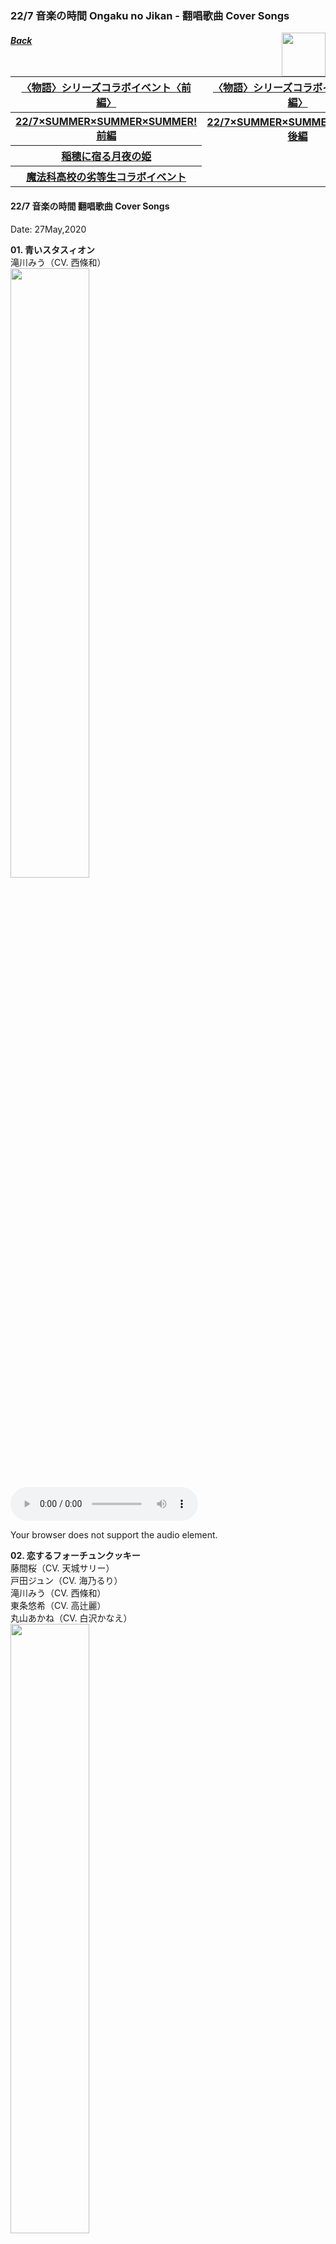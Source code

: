 ### 22/7 音楽の時間 Ongaku no Jikan - 翻唱歌曲 Cover Songs
<div style="float:right;"><a target="_blank" rel="noopener noreferrer" href="https://drive.google.com/drive/folders/1KYeW8Dp-eTkY_IUxPVAruQISvI_J-Lkl?usp=sharing"><img src="../../Img/Download_GoogleDrive.png" height="70"></a></div>
<h5><a href="227%20Ongaku%20no%20Jikan.html">Back</a></h5>

<table>
<tr>
  <th><a href="#Monogatari_1">〈物語〉シリーズコラボイベント〈前編〉</a></th>
  <th><a href="#Monogatari_2">〈物語〉シリーズコラボイベント〈後編〉</a></th>
</tr>
<tr>
  <th><a href="#SUMMERSUMMERSUMMER_1">22/7×SUMMER×SUMMER×SUMMER! 前編</a></th>
  <th><a href="#SUMMERSUMMERSUMMER_3">22/7×SUMMER×SUMMER×SUMMER! 後編</a></th>
</tr>
<tr>
  <th><a href="#Princess_of_the_moon_night">稲穂に宿る月夜の姫</a></th>
</tr>
<tr>
  <th><a href="#Mahoka_Koko_no_Rettosei">魔法科高校の劣等生コラボイベント</a></th>
</tr>
</table>

#### 22/7 音楽の時間  翻唱歌曲 Cover Songs
Date: 27May,2020  

**01. 青いスタスィオン**  
滝川みう（CV. 西條和）  
<img src="../../Img/Music/Nanaon_Cover/jacket_13200016.png" width="50%"><br>
<audio controls="controls">
  <source type="audio/mp3" src="../../Music/227%20Ongaku%20no%20Jikan/Cover%20Songs/01.%20青いスタスィオン.mp3"></source>
  <p>Your browser does not support the audio element.</p>
</audio>

**02. 恋するフォーチュンクッキー**  
藤間桜（CV. 天城サリー）  
戸田ジュン（CV. 海乃るり）  
滝川みう（CV. 西條和）  
東条悠希（CV. 高辻麗）  
丸山あかね（CV. 白沢かなえ）  
<img src="../../Img/Music/Nanaon_Cover/jacket_13200003.png" width="50%"><br>
<audio controls="controls">
  <source type="audio/mp3" src="../../Music/227%20Ongaku%20no%20Jikan/Cover%20Songs/02.%20恋するフォーチュンクッキー.mp3"></source>
  <p>Your browser does not support the audio element.</p>
</audio>

**03. コネクト**  
河野都（CV. 倉岡水巴）  
戸田ジュン（CV. 海乃るり）  
<img src="../../Img/Music/Nanaon_Cover/jacket_13200001.png" width="50%"><br>
<audio controls="controls">
  <source type="audio/mp3" src="../../Music/227%20Ongaku%20no%20Jikan/Cover%20Songs/03.%20コネクト.mp3"></source>
  <p>Your browser does not support the audio element.</p>
</audio>

**04. 象さんのすきゃんてぃ**  
丸山あかね（CV. 白沢かなえ）  
立川絢香（CV. 宮瀬玲奈）  
<img src="../../Img/Music/Nanaon_Cover/jacket_13200015.png" width="50%"><br>
<audio controls="controls">
  <source type="audio/mp3" src="../../Music/227%20Ongaku%20no%20Jikan/Cover%20Songs/04.%20象さんのすきゃんてぃ.mp3"></source>
  <p>Your browser does not support the audio element.</p>
</audio>

**05. Preserved Roses**  
佐藤麗華（CV. 帆風千春）  
柊つぼみ（CV. 武田愛奈）   
<img src="../../Img/Music/Nanaon_Cover/jacket_13200012.png" width="50%"><br>
<audio controls="controls">
  <source type="audio/mp3" src="../../Music/227%20Ongaku%20no%20Jikan/Cover%20Songs/05.%20Preserved%20Roses.mp3"></source>
  <p>Your browser does not support the audio element.</p>
</audio>

**06. ヘビーローテーション**  
藤間桜（CV. 天城サリー）  
戸田ジュン（CV. 海乃るり）  
河野都（CV. 倉岡水巴）  
佐藤麗華（CV. 帆風千春）  
丸山あかね（CV. 白沢かなえ）  
<img src="../../Img/Music/Nanaon_Cover/jacket_13200005.png" width="50%"><br>
<audio controls="controls">
  <source type="audio/mp3" src="../../Music/227%20Ongaku%20no%20Jikan/Cover%20Songs/06.%20ヘビーローテーション.mp3"></source>
  <p>Your browser does not support the audio element.</p>
</audio>

**07. 時の河を越えて**  
神木みかみ（CV. 涼花萌）  
東条悠希（CV. 高辻麗）  
柊つぼみ（CV. 武田愛奈）  
<img src="../../Img/Music/Nanaon_Cover/jacket_13200017.png" width="50%"><br>
<audio controls="controls">
  <source type="audio/mp3" src="../../Music/227%20Ongaku%20no%20Jikan/Cover%20Songs/07.%20時の河を越えて.mp3"></source>
  <p>Your browser does not support the audio element.</p>
</audio>

**08. 桃色タイフーン**  
東条悠希（CV. 高辻麗）  
<img src="../../Img/Music/Nanaon_Cover/jacket_13200014.png" width="50%"><br>
<audio controls="controls">
  <source type="audio/mp3" src="../../Music/227%20Ongaku%20no%20Jikan/Cover%20Songs/08.%20桃色タイフーン.mp3"></source>
  <p>Your browser does not support the audio element.</p>
</audio>

**09. IGNITE**  
佐藤麗華（CV. 帆風千春）  
<img src="../../Img/Music/Nanaon_Cover/jacket_13200010.png" width="50%"><br>
<audio controls="controls">
  <source type="audio/mp3" src="../../Music/227%20Ongaku%20no%20Jikan/Cover%20Songs/09.%20IGNITE.mp3"></source>
  <p>Your browser does not support the audio element.</p>
</audio>

**10. 色彩**  
河野都（CV. 倉岡水巴）  
<img src="../../Img/Music/Nanaon_Cover/jacket_13200018.png" width="50%"><br>
<audio controls="controls">
  <source type="audio/mp3" src="../../Music/227%20Ongaku%20no%20Jikan/Cover%20Songs/10.%20色彩.mp3"></source>
  <p>Your browser does not support the audio element.</p>
</audio>

**11. センチメンタルクライシス**  
戸田ジュン（CV. 海乃るり）  
<img src="../../Img/Music/Nanaon_Cover/jacket_13200009.png" width="50%"><br>
<audio controls="controls">
  <source type="audio/mp3" src="../../Music/227%20Ongaku%20no%20Jikan/Cover%20Songs/11.%20センチメンタルクライシス.mp3"></source>
  <p>Your browser does not support the audio element.</p>
</audio>

**12. 名前のない怪物**  
佐藤麗華（CV. 帆風千春）  
<img src="../../Img/Music/Nanaon_Cover/jacket_13200013.png" width="50%"><br>
<audio controls="controls">
  <source type="audio/mp3" src="../../Music/227%20Ongaku%20no%20Jikan/Cover%20Songs/12.%20名前のない怪物.mp3"></source>
  <p>Your browser does not support the audio element.</p>
</audio>

**13. 桜、みんなで食べた**  
藤間桜（CV. 天城サリー）  
丸山あかね（CV. 白沢かなえ）  
立川絢香（CV. 宮瀬玲奈）  
河野都（CV. 倉岡水巴）  
東条悠希（CV. 高辻麗）  
<img src="../../Img/Music/Nanaon_Cover/jacket_13200007.png" width="50%"><br>
<audio controls="controls">
  <source type="audio/mp3" src="../../Music/227%20Ongaku%20no%20Jikan/Cover%20Songs/13.%20桜、みんなで食べた.mp3"></source>
  <p>Your browser does not support the audio element.</p>
</audio>

**14. oath sign**  
藤間桜（CV. 天城サリー）  
<img src="../../Img/Music/Nanaon_Cover/jacket_13200002.png" width="50%"><br>
<audio controls="controls">
  <source type="audio/mp3" src="../../Music/227%20Ongaku%20no%20Jikan/Cover%20Songs/14.%20oath%20sign.mp3"></source>
  <p>Your browser does not support the audio element.</p>
</audio>

**15. ideal white**  
河野都（CV. 倉岡水巴）  
<img src="../../Img/Music/Nanaon_Cover/jacket_13200011.png" width="50%"><br>
<audio controls="controls">
  <source type="audio/mp3" src="../../Music/227%20Ongaku%20no%20Jikan/Cover%20Songs/15.%20ideal%20white.mp3"></source>
  <p>Your browser does not support the audio element.</p>
</audio>

**16. オーマイガー!**  
河野都（CV. 倉岡水巴）  
藤間桜（CV. 天城サリー）  
斎藤ニコル（CV. 河瀬詩）  
立川絢香（CV. 宮瀬玲奈）  
神木みかみ（CV. 涼花萌）  
<img src="../../Img/Music/Nanaon_Cover/jacket_13200006.png" width="50%"><br>
<audio controls="controls">
  <source type="audio/mp3" src="../../Music/227%20Ongaku%20no%20Jikan/Cover%20Songs/16.%20オーマイガー!.mp3"></source>
  <p>Your browser does not support the audio element.</p>
</audio>

**17. SPEED STAR**  
柊つぼみ（CV. 武田愛奈）  
<img src="../../Img/Music/Nanaon_Cover/jacket_13200008.png" width="50%"><br>
<audio controls="controls">
  <source type="audio/mp3" src="../../Music/227%20Ongaku%20no%20Jikan/Cover%20Songs/17.%20SPEED%20STAR.mp3"></source>
  <p>Your browser does not support the audio element.</p>
</audio>

**18. 走れ!ペンギン**  
佐藤麗華（CV. 帆風千春）  
神木みかみ（CV. 涼花萌）  
丸山あかね（CV. 白沢かなえ）  
柊つぼみ（CV. 武田愛奈）  
立川絢香（CV. 宮瀬玲奈）  
<img src="../../Img/Music/Nanaon_Cover/jacket_13200004.png" width="50%"><br>
<audio controls="controls">
  <source type="audio/mp3" src="../../Music/227%20Ongaku%20no%20Jikan/Cover%20Songs/18.%20走れ!ペンギン.mp3"></source>
  <p>Your browser does not support the audio element.</p>
</audio>

---
<a name="Monogatari_1"></a>
#### 〈物語〉シリーズコラボイベント〈前編〉
Date: 5Jun,2020  

**19. 君の知らない物語**  
佐藤麗華（CV. 帆風千春）  
<img src="../../Img/Music/Nanaon_Cover/jacket_13200019.png" width="50%"><br>
<audio controls="controls">
  <source type="audio/mp3" src="../../Music/227%20Ongaku%20no%20Jikan/Cover%20Songs/19.%20君の知らない物語.mp3"></source>
  <p>Your browser does not support the audio element.</p>
</audio>

**20. staple stable**  
滝川みう（CV. 西條和）  
<img src="../../Img/Music/Nanaon_Cover/jacket_13200020.png" width="50%"><br>
<audio controls="controls">
  <source type="audio/mp3" src="../../Music/227%20Ongaku%20no%20Jikan/Cover%20Songs/20.%20staple%20stable.mp3"></source>
  <p>Your browser does not support the audio element.</p>
</audio>

**21. 帰り道**  
藤間桜（CV. 天城サリー）  
<img src="../../Img/Music/Nanaon_Cover/jacket_13200021.png" width="50%"><br>
<audio controls="controls">
  <source type="audio/mp3" src="../../Music/227%20Ongaku%20no%20Jikan/Cover%20Songs/21.%20帰り道.mp3"></source>
  <p>Your browser does not support the audio element.</p>
</audio>

**22. marshmallow justice**  
戸田ジュン（CV. 海乃るり）  
<img src="../../Img/Music/Nanaon_Cover/jacket_13200022.png" width="50%"><br>
<audio controls="controls">
  <source type="audio/mp3" src="../../Music/227%20Ongaku%20no%20Jikan/Cover%20Songs/22.%20marshmallow%20justice.mp3"></source>
  <p>Your browser does not support the audio element.</p>
</audio>

---
<a name="Monogatari_2"></a>
#### 〈物語〉シリーズコラボイベント〈後編〉
Date: 30Jun,2020  

**23. ambivalent world**  
河野都（CV. 倉岡水巴）  
<img src="../../Img/Music/Nanaon_Cover/jacket_13200023.png" width="50%"><br>
<audio controls="controls">
  <source type="audio/mp3" src="../../Music/227%20Ongaku%20no%20Jikan/Cover%20Songs/23.%20ambivalent%20world.mp3"></source>
  <p>Your browser does not support the audio element.</p>
</audio>

**24. 恋愛サーキュレーション**  
立川絢香（CV. 宮瀬玲奈）  
<img src="../../Img/Music/Nanaon_Cover/jacket_13200024.png" width="50%"><br>
<audio controls="controls">
  <source type="audio/mp3" src="../../Music/227%20Ongaku%20no%20Jikan/Cover%20Songs/24.%20恋愛サーキュレーション.mp3"></source>
  <p>Your browser does not support the audio element.</p>
</audio>

**25. sugar sweet nightmare**  
丸山あかね（CV. 白沢かなえ）  
<img src="../../Img/Music/Nanaon_Cover/jacket_13200025.png" width="50%"><br>
<audio controls="controls">
  <source type="audio/mp3" src="../../Music/227%20Ongaku%20no%20Jikan/Cover%20Songs/25.%20sugar%20sweet%20nightmare.mp3"></source>
  <p>Your browser does not support the audio element.</p>
</audio>

**26. 白金ディスコ**  
東条悠希（CV. 高辻麗）  
<img src="../../Img/Music/Nanaon_Cover/jacket_13200026.png" width="50%"><br>
<audio controls="controls">
  <source type="audio/mp3" src="../../Music/227%20Ongaku%20no%20Jikan/Cover%20Songs/26.%20白金ディスコ.mp3"></source>
  <p>Your browser does not support the audio element.</p>
</audio>

**27. wicked prince**  
河野都（CV. 倉岡水巴）  
藤間桜（CV. 天城サリー）  
丸山あかね（CV. 白沢かなえ）  
滝川みう（CV. 西條和）  
立川絢香（CV. 宮瀬玲奈）  
<img src="../../Img/Music/Nanaon_Cover/jacket_13200027.png" width="50%"><br>
<audio controls="controls">
  <source type="audio/mp3" src="../../Music/227%20Ongaku%20no%20Jikan/Cover%20Songs/27.%20wicked%20prince.mp3"></source>
  <p>Your browser does not support the audio element.</p>
</audio>

----
<a name="SUMMERSUMMERSUMMER_1"></a>
#### 22/7×SUMMER×SUMMER×SUMMER! 前編
Date: 30Jul,2020

**28. Everyday、カチューシャ**  
佐藤麗華（CV. 帆風千春）  
滝川みう（CV. 西條和）  
斎藤ニコル（CV. 河瀬詩）  
立川絢香（CV. 宮瀬玲奈）  
柊つぼみ（CV. 武田愛奈）  
<img src="../../Img/Music/Nanaon_Cover/jacket_13200028.png" width="50%"><br>
<audio controls="controls">
  <source type="audio/mp3" src="../../Music/227%20Ongaku%20no%20Jikan/Cover%20Songs/28.%20Everyday、カチューシャ.mp3"></source>
  <p>Your browser does not support the audio element.</p>
</audio>

**29. ナギイチ**  
滝川みう（CV. 西條和）  
神木みかみ（CV. 涼花萌）  
立川絢香（CV. 宮瀬玲奈）  
戸田ジュン（CV. 海乃るり）  
河野都（CV. 倉岡水巴）  
<img src="../../Img/Music/Nanaon_Cover/jacket_13200029.png" width="50%"><br>
<audio controls="controls">
  <source type="audio/mp3" src="../../Music/227%20Ongaku%20no%20Jikan/Cover%20Songs/29.%20ナギイチ.mp3"></source>
  <p>Your browser does not support the audio element.</p>
</audio>

**30. パレオはエメラルド**  
斎藤ニコル（CV. 河瀬詩）  
神木みかみ（CV. 涼花萌）  
立川絢香（CV. 宮瀬玲奈）  
丸山あかね（CV. 白沢かなえ）  
東条悠希（CV. 高辻麗）  
藤間桜（CV. 天城サリー）  
<img src="../../Img/Music/Nanaon_Cover/jacket_13200030.png" width="50%"><br>
<audio controls="controls">
  <source type="audio/mp3" src="../../Music/227%20Ongaku%20no%20Jikan/Cover%20Songs/30.%20パレオはエメラルド.mp3"></source>
  <p>Your browser does not support the audio element.</p>
</audio>

---
<a name="SUMMERSUMMERSUMMER_3"></a>
#### 22/7×SUMMER×SUMMER×SUMMER! 後編
Date: 18Aug,2020

**31. motto☆派手にね！**  
神木みかみ（CV. 涼花萌）  
<img src="../../Img/Music/Nanaon_Cover/jacket_13200031.png" width="50%"><br>
<audio controls="controls">
  <source type="audio/mp3" src="../../Music/227%20Ongaku%20no%20Jikan/Cover%20Songs/31.%20motto☆派手にね！.mp3"></source>
  <p>Your browser does not support the audio element.</p>
</audio>

**32. Non stop road**  
戸田ジュン（CV. 海乃るり）  
滝川みう（CV. 西條和）  
斎藤ニコル（CV. 河瀬詩）  
立川絢香（CV. 宮瀬玲奈）  
<img src="../../Img/Music/Nanaon_Cover/jacket_13200032.png" width="50%"><br>
<audio controls="controls">
  <source type="audio/mp3" src="../../Music/227%20Ongaku%20no%20Jikan/Cover%20Songs/32.%20Non%20stop%20road.mp3"></source>
  <p>Your browser does not support the audio element.</p>
</audio>

**33. adrenaline!!!**  
斎藤ニコル（CV. 河瀬詩）  
神木みかみ（CV. 涼花萌）  
戸田ジュン（CV. 海乃るり）  
<img src="../../Img/Music/Nanaon_Cover/jacket_13200033.png" width="50%"><br>
<audio controls="controls">
  <source type="audio/mp3" src="../../Music/227%20Ongaku%20no%20Jikan/Cover%20Songs/33.%20adrenaline!!!.mp3"></source>
  <p>Your browser does not support the audio element.</p>
</audio>

---
<a name="Princess_of_the_moon_night"></a>
#### 稲穂に宿る月夜の姫
Date: 4Sep,2020

**34. 紅蓮華**  
佐藤麗華（CV. 帆風千春）  
<img src="../../Img/Music/Nanaon_Cover/jacket_13200034.png" width="50%"><br>
<audio controls="controls">
  <source type="audio/mp3" src="../../Music/227%20Ongaku%20no%20Jikan/Cover%20Songs/34.%20紅蓮華.mp3"></source>
  <p>Your browser does not support the audio element.</p>
</audio>

**35. from the edge**  
柊つぼみ（CV. 武田愛奈）  
<img src="../../Img/Music/Nanaon_Cover/jacket_13200035.png" width="50%"><br>
<audio controls="controls">
  <source type="audio/mp3" src="../../Music/227%20Ongaku%20no%20Jikan/Cover%20Songs/35.%20from%20the%20edge.mp3"></source>
  <p>Your browser does not support the audio element.</p>
</audio>

---
<a name="Mahoka_Koko_no_Rettosei"></a>
#### 魔法科高校の劣等生コラボイベント
Date: 24Sep,2020

**36. Rising Hope**  
佐藤麗華（CV. 帆風千春）  
<img src="../../Img/Music/Nanaon_Cover/jacket_13200036.png" width="50%"><br>
<audio controls="controls">
  <source type="audio/mp3" src="../../Music/227%20Ongaku%20no%20Jikan/Cover%20Songs/36.%20Rising Hope.mp3"></source>
  <p>Your browser does not support the audio element.</p>
</audio>

**37. grilletto**  
東条悠希（CV. 高辻麗）  
<img src="../../Img/Music/Nanaon_Cover/jacket_13200037.png" width="50%"><br>
<audio controls="controls">
  <source type="audio/mp3" src="../../Music/227%20Ongaku%20no%20Jikan/Cover%20Songs/37.%20grilletto.mp3"></source>
  <p>Your browser does not support the audio element.</p>
</audio>

**38. ミレナリオ**  
滝川みう（CV. 西條和）  
<img src="../../Img/Music/Nanaon_Cover/jacket_13200038.png" width="50%"><br>
<audio controls="controls">
  <source type="audio/mp3" src="../../Music/227%20Ongaku%20no%20Jikan/Cover%20Songs/38.%20ミレナリオ.mp3"></source>
  <p>Your browser does not support the audio element.</p>
</audio>

**39. Mirror**  
藤間桜（CV. 天城サリー）  
<img src="../../Img/Music/Nanaon_Cover/jacket_13200039.png" width="50%"><br>
<audio controls="controls">
  <source type="audio/mp3" src="../../Music/227%20Ongaku%20no%20Jikan/Cover%20Songs/39.%20Mirror.mp3"></source>
  <p>Your browser does not support the audio element.</p>
</audio>
